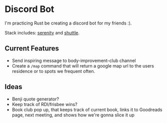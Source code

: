 # Discord Bot

I'm practicing Rust be creating a discord bot for my friends :).

Stack includes: [serenity](https://github.com/serenity-rs/serenity) and [shuttle](https://docs.shuttle.rs/introduction/welcome).

## Current Features

- Send inspiring message to body-improvement-club channel
- Create a `/map` command that will return a google map url to the users residence or to spots we frequent often.

## Ideas

- Benji quote generator?
- Keep track of RDI/frisbee wins?
- Book club pop up, that keeps track of current book, links it to Goodreads page, next meeting, and shows how we're gonna slice it up